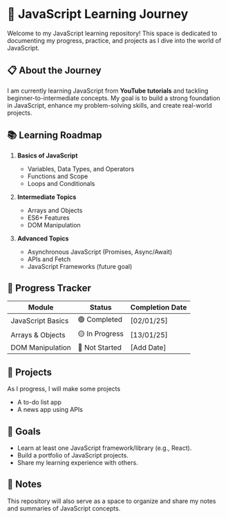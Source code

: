 # 🚀 JavaScript Learning Journey  

Welcome to my JavaScript learning repository! This space is dedicated to documenting my progress, practice, and projects as I dive into the world of JavaScript.  

## 📋 About the Journey  
I am currently learning JavaScript from **YouTube tutorials** and tackling beginner-to-intermediate concepts. My goal is to build a strong foundation in JavaScript, enhance my problem-solving skills, and create real-world projects.  

## 📚 Learning Roadmap  
1. **Basics of JavaScript**  
   - Variables, Data Types, and Operators  
   - Functions and Scope  
   - Loops and Conditionals  

2. **Intermediate Topics**  
   - Arrays and Objects  
   - ES6+ Features  
   - DOM Manipulation  

3. **Advanced Topics**  
   - Asynchronous JavaScript (Promises, Async/Await)  
   - APIs and Fetch  
   - JavaScript Frameworks (future goal)  

## 🎯 Progress Tracker  
| Module                  | Status     | Completion Date |  
|-------------------------|------------|-----------------|  
| JavaScript Basics       | 🟢 Completed  | [02/01/25]       |  
| Arrays & Objects        | 🟡 In Progress | [13/01/25]       |  
| DOM Manipulation        | 🔴 Not Started | [Add Date]       |  


## 🌟 Projects  
As I progress, I will make some projects 
- A to-do list app   
- A news app using APIs  

## 📌 Goals  
- Learn at least one JavaScript framework/library (e.g., React).  
- Build a portfolio of JavaScript projects.  
- Share my learning experience with others.  


## 📝 Notes  
This repository will also serve as a space to organize and share my notes and summaries of JavaScript concepts.  
